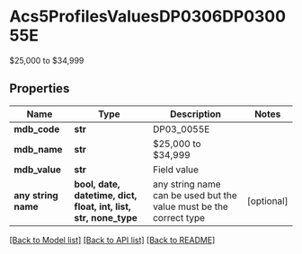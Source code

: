 # Acs5ProfilesValuesDP0306DP030055E

$25,000 to $34,999

## Properties
Name | Type | Description | Notes
------------ | ------------- | ------------- | -------------
**mdb_code** | **str** | DP03_0055E | 
**mdb_name** | **str** | $25,000 to $34,999 | 
**mdb_value** | **str** | Field value | 
**any string name** | **bool, date, datetime, dict, float, int, list, str, none_type** | any string name can be used but the value must be the correct type | [optional]

[[Back to Model list]](../README.md#documentation-for-models) [[Back to API list]](../README.md#documentation-for-api-endpoints) [[Back to README]](../README.md)


